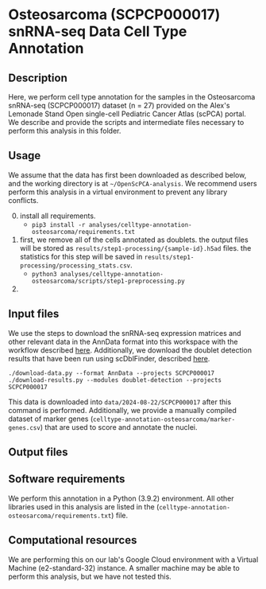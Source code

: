 # Osteosarcoma (SCPCP000017) snRNA-seq Data Cell Type Annotation

## Description

Here, we perform cell type annotation for the samples in the Osteosarcoma snRNA-seq (SCPCP000017) dataset (n = 27) provided on the Alex's Lemonade Stand Open single-cell Pediatric Cancer Atlas (scPCA) portal. 
We describe and provide the scripts and intermediate files necessary to perform this analysis in this folder.  

## Usage

We assume that the data has first been downloaded as described below, and the working directory is at `~/OpenScPCA-analysis`. We recommend users perform this analysis in a virtual environment to prevent any library conflicts. 

0. install all requirements. 
    - `pip3 install -r analyses/celltype-annotation-osteosarcoma/requirements.txt` 
1. first, we remove all of the cells annotated as doublets. the output files will be stored as `results/step1-processing/{sample-id}.h5ad` files. the statistics for this step will be saved in `results/step1-processing/processing_stats.csv`.
    - `python3 analyses/celltype-annotation-osteosarcoma/scripts/step1-preprocessing.py`
2. 

## Input files

We use the steps to download the snRNA-seq expression matrices and other relevant data in the AnnData format into this workspace with the workflow described [here](https://openscpca.readthedocs.io/en/latest/getting-started/accessing-resources/getting-access-to-data/). Additionally, we download the doublet detection results that have been run using scDblFinder, described [here](https://openscpca.readthedocs.io/en/latest/getting-started/accessing-resources/getting-access-to-data/#accessing-scpca-module-results). 
```
./download-data.py --format AnnData --projects SCPCP000017
./download-results.py --modules doublet-detection --projects SCPCP000017
```
This data is downloaded into `data/2024-08-22/SCPCP000017` after this command is performed. 
Additionally, we provide a manually compiled dataset of marker genes (`celltype-annotation-osteosarcoma/marker-genes.csv`) that are used to score and annotate the nuclei. 

## Output files


## Software requirements

We perform this annotation in a Python (3.9.2) environment. All other libraries used in this analysis are listed in the (`celltype-annotation-osteosarcoma/requirements.txt`) file.

## Computational resources

We are performing this on our lab's Google Cloud environment with a Virtual Machine (e2-standard-32) instance. 
A smaller machine may be able to perform this analysis, but we have not tested this. 
